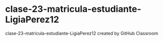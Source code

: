 # clase-23-matricula-estudiante-LigiaPerez12
clase-23-matricula-estudiante-LigiaPerez12 created by GitHub Classroom
